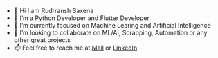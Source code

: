 <!--
**Rudrransh17/Rudrransh17** is a ✨ _special_ ✨ repository because its `README.md` (this file) appears on your GitHub profile.

Here are some ideas to get you started:
-->
- 👋 Hi I am Rudrransh Saxena  
- 🔭 I’m a Python Developer and Flutter Developer
- 🌱 I’m currently focused on Machine Learing and Artificial Intelligence
- 👯 I’m looking to collaborate on ML/AI, Scrapping, Automation or any other great projects
- 📫 Feel free to reach me at [Mail](rudrransh1709@gmail.com) or [LinkedIn](https://www.linkedin.com/in/rudrransh-saxena/)  

